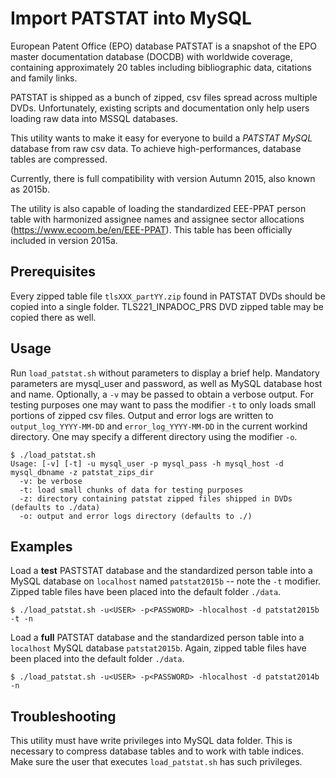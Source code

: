 Import PATSTAT into MySQL
=========================

European Patent Office (EPO) database PATSTAT is a snapshot of the EPO master documentation database (DOCDB) with worldwide coverage, containing approximately 20 tables including bibliographic data, citations and family links.

PATSTAT is shipped as a bunch of zipped, csv files spread across multiple DVDs. Unfortunately, existing scripts and documentation only help users loading raw data into MSSQL databases.

This utility wants to make it easy for everyone to build a *PATSTAT MySQL* database from raw csv data. To achieve high-performances, database tables are compressed.

Currently, there is full compatibility with version Autumn 2015, also known as 2015b.

The utility is also capable of loading the standardized EEE-PPAT person table with harmonized assignee names and assignee sector allocations (https://www.ecoom.be/en/EEE-PPAT). This table has been officially included in version 2015a.

Prerequisites
-------------
Every zipped table file `tlsXXX_partYY.zip` found in PATSTAT DVDs should be copied into a single folder. TLS221_INPADOC_PRS DVD zipped table may be copied there as well.


Usage
------

Run `load_patstat.sh` without parameters to display a brief help. Mandatory parameters are mysql_user and password, as well as MySQL database host and name. Optionally, a `-v` may be passed to obtain a verbose output. For testing purposes one may want to pass the modifier `-t` to only loads small portions of zipped csv files. Output and error logs are written to `output_log_YYYY-MM-DD` and `error_log_YYYY-MM-DD` in the current workind directory. One may specify a different directory using the modifier `-o`.

```
$ ./load_patstat.sh
Usage: [-v] [-t] -u mysql_user -p mysql_pass -h mysql_host -d mysql_dbname -z patstat_zips_dir
  -v: be verbose
  -t: load small chunks of data for testing purposes
  -z: directory containing patstat zipped files shipped in DVDs (defaults to ./data)
  -o: output and error logs directory (defaults to ./)

```

Examples
--------
Load a **test** PASTSTAT database and the standardized person table into a MySQL database on `localhost` named `patstat2015b` -- note the `-t` modifier. Zipped table files have been placed into the default folder `./data`.

```
$ ./load_patstat.sh -u<USER> -p<PASSWORD> -hlocalhost -d patstat2015b -t -n

```

Load a **full** PATSTAT database and the standardized person table into a `localhost` MySQL database `patstat2015b`. Again, zipped table files have been placed into the default folder `./data`.

```
$ ./load_patstat.sh -u<USER> -p<PASSWORD> -hlocalhost -d patstat2014b -n

```

Troubleshooting
---------------
This utility must have write privileges into MySQL data folder. This is necessary to compress database tables and to work with table indices. Make sure the user that executes `load_patstat.sh` has such privileges.
